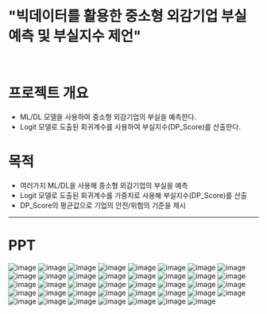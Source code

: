 # **"빅데이터를 활용한 중소형 외감기업 부실 예측 및 부실지수 제언"**
<br>



# **프로젝트 개요**
- ML/DL 모델을 사용하여 중소형 외감기업의 부실을 예측한다.
- Logit 모델로 도출된 회귀계수를 사용하여 부실지수(DP_Score)를 산출한다.



# **목적**
- 여러가지 ML/DL을 사용해 중소형 외감기업의 부실을 예측
- Logit 모델로 도출된 회귀계수를 가중치로 사용해 부실지수(DP_Score)를 산출
- DP_Score의 평균값으로 기업의 안전/위험의 기준을 제시


---
# **PPT**
![image](https://github.com/iamtaewon/Project_2/assets/127276976/9727bdb1-3500-4116-8a6c-c024cedca17e)
![image](https://github.com/iamtaewon/Project_2/assets/127276976/f8a7b64e-e315-4582-9831-329172c44160)
![image](https://github.com/iamtaewon/Project_2/assets/127276976/a90c83de-84a9-4104-8712-2db55e0054f6)
![image](https://github.com/iamtaewon/Project_2/assets/127276976/adc6c3d8-937e-4dda-ba88-71868e0ab19c)
![image](https://github.com/iamtaewon/Project_2/assets/127276976/4ac00091-b16b-4838-8396-f209d0dc3f64)
![image](https://github.com/iamtaewon/Project_2/assets/127276976/274fcd71-354c-458d-ae1a-5a34047de2ec)
![image](https://github.com/iamtaewon/Project_2/assets/127276976/7c7db948-8f04-4a35-84a5-a5f0825b2a81)
![image](https://github.com/iamtaewon/Project_2/assets/127276976/c8ba415d-c431-440a-a0ba-2d24353d6621)
![image](https://github.com/iamtaewon/Project_2/assets/127276976/72225a09-507b-4eb4-bbff-5d026b1eef02)
![image](https://github.com/iamtaewon/Project_2/assets/127276976/c9c5b431-a9c7-49c0-acbc-e574703d47fd)
![image](https://github.com/iamtaewon/Project_2/assets/127276976/2b41c4fb-4559-4b14-af9d-dc0fb5e6031d)
![image](https://github.com/iamtaewon/Project_2/assets/127276976/a4d8ced9-e291-4834-874a-225549ffb9d0)
![image](https://github.com/iamtaewon/Project_2/assets/127276976/74b09d46-061f-4b00-91cb-0053d8dcf9e2)
![image](https://github.com/iamtaewon/Project_2/assets/127276976/b53d295f-90fc-4a3a-bba6-5f16aff5f35d)
![image](https://github.com/iamtaewon/Project_2/assets/127276976/7c066b3a-0dee-4d48-8454-b5cfbda815dd)
![image](https://github.com/iamtaewon/Project_2/assets/127276976/facaa6a0-8326-413d-b3ba-05329b1b7eb5)
![image](https://github.com/iamtaewon/Project_2/assets/127276976/1dd51806-a88f-40e1-a497-00297e8cf311)
![image](https://github.com/iamtaewon/Project_2/assets/127276976/c20af279-8f4e-4b49-8675-42cf93d882dc)
![image](https://github.com/iamtaewon/Project_2/assets/127276976/e2faab5f-279c-4dc1-b73a-46552f148c69)
![image](https://github.com/iamtaewon/Project_2/assets/127276976/a8c02763-d142-43ce-951c-6ca9a849551e)
![image](https://github.com/iamtaewon/Project_2/assets/127276976/95005463-ebfe-4f18-9f2d-7b5ca48eb52b)
![image](https://github.com/iamtaewon/Project_2/assets/127276976/1d353cf4-ec04-4ce3-9168-514687069b6a)
![image](https://github.com/iamtaewon/Project_2/assets/127276976/f6068a95-4e64-46e5-afe7-7f49f16358da)
![image](https://github.com/iamtaewon/Project_2/assets/127276976/2b5ff0f0-e4d0-4f89-b35a-445076ee59f4)
![image](https://github.com/iamtaewon/Project_2/assets/127276976/f80e46f3-9d8b-4695-ad73-7a49e54e2964)
![image](https://github.com/iamtaewon/Project_2/assets/127276976/5db266da-5309-4d6a-81ac-c1fc6efef108)
![image](https://github.com/iamtaewon/Project_2/assets/127276976/617622a6-f905-44cd-aff8-5465b7dbd5a8)
![image](https://github.com/iamtaewon/Project_2/assets/127276976/625f3864-da4b-4071-8cdb-4dfaf04b9fca)
![image](https://github.com/iamtaewon/Project_2/assets/127276976/d9856b03-5760-4a14-8017-571aa5f0ed61)
![image](https://github.com/iamtaewon/Project_2/assets/127276976/67209360-6bad-47ec-a8fc-d6c8967f7e00)
![image](https://github.com/iamtaewon/Project_2/assets/127276976/84947598-6fb0-4ca8-8f12-a7ca40d94398)
![image](https://github.com/iamtaewon/Project_2/assets/127276976/ce862775-09ec-4db8-8603-debf7f34e638)
![image](https://github.com/iamtaewon/Project_2/assets/127276976/c0958d8a-6255-4886-b262-25b11de3881a)
![image](https://github.com/iamtaewon/Project_2/assets/127276976/50c6418f-2455-4f56-8551-4f7368633c08)
![image](https://github.com/iamtaewon/Project_2/assets/127276976/278f4326-342f-41f2-b977-449d5e36dbc0)
![image](https://github.com/iamtaewon/Project_2/assets/127276976/189b86bc-39f5-4b1f-bc07-da561f12652c)
![image](https://github.com/iamtaewon/Project_2/assets/127276976/1efd207f-f343-4123-91a2-66adde0213ef)
![image](https://github.com/iamtaewon/Project_2/assets/127276976/eefe2f6c-1614-4e62-8f3e-2b782192886c)
![image](https://github.com/iamtaewon/Project_2/assets/127276976/895e148c-6f22-4779-b7af-202fabe63959)

